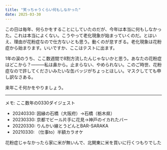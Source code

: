 ```yaml
---
title: "笑っちゃうくらい何もしなかった"
date: 2025-03-30
---
```


この日は毎年、何らかをすることにしていたのだが、今年は本当に何もしなかった。これは本当によくない。こうやって老化現象が始まっていくのだ。とはいえ、理由が花粉症なので仕方ないとも思う。動くのが怠すぎる。老化現象は花粉症から始まります。いいですか、ここはテストに出ます。  

1年の涙のうち、ここ数週間で8割方流したんじゃないかと思う。あなたの花粉症はどこから？———私は鼻から。止まらない、やめられない。このご時世、花粉症なので許してくださいみたいな缶バッジがちょっとほしい。マスクしてても申し訳なさある。  

来年こそ何かをやりましょう。  

---

メモ: ここ数年の0330ダイジェスト  

- 20240330: 因縁の石橋（大阪府）→石橋（栃木県）
- 20230330: 京都でビール片手に花見→神戸のイカれたバー
- 20220330: りんかい線とうどんとBAR-SARAKA
- 20210330: （仕事to）半額カラオケ

花粉症じゃなかったら家に米が無いんで、北関東に米を買いに行くつもりでした  